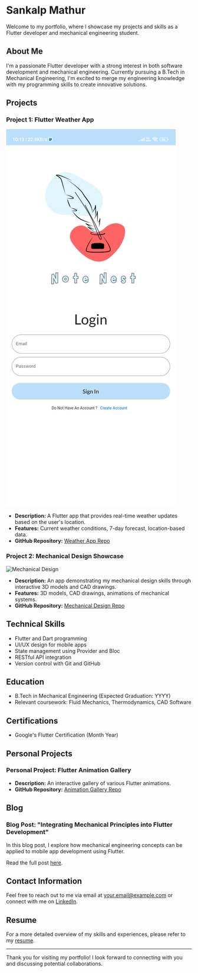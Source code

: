 # Sankalp Mathur

Welcome to my portfolio, where I showcase my projects and skills as a Flutter developer and mechanical engineering student.

## About Me

I'm a passionate Flutter developer with a strong interest in both software development and mechanical engineering. Currently pursuing a B.Tech in Mechanical Engineering, I'm excited to merge my engineering knowledge with my programming skills to create innovative solutions.

## Projects

### Project 1: Flutter Weather App

![Note Nest](Screenshot_2023-08-18-10-13-03-205_com.example.scicalci.jpg)

- **Description:** A Flutter app that provides real-time weather updates based on the user's location.
- **Features:** Current weather conditions, 7-day forecast, location-based data.
- **GitHub Repository:** [Weather App Repo](https://github.com/yourusername/weather-app)

### Project 2: Mechanical Design Showcase

![Mechanical Design](project2_screenshot.png)

- **Description:** An app demonstrating my mechanical design skills through interactive 3D models and CAD drawings.
- **Features:** 3D models, CAD drawings, animations of mechanical systems.
- **GitHub Repository:** [Mechanical Design Repo](https://github.com/yourusername/mechanical-design)

## Technical Skills

- Flutter and Dart programming
- UI/UX design for mobile apps
- State management using Provider and Bloc
- RESTful API integration
- Version control with Git and GitHub

## Education

- B.Tech in Mechanical Engineering (Expected Graduation: YYYY)
- Relevant coursework: Fluid Mechanics, Thermodynamics, CAD Software

## Certifications

- Google's Flutter Certification (Month Year)

## Personal Projects

### Personal Project: Flutter Animation Gallery

- **Description:** An interactive gallery of various Flutter animations.
- **GitHub Repository:** [Animation Gallery Repo](https://github.com/yourusername/animation-gallery)

## Blog

### Blog Post: "Integrating Mechanical Principles into Flutter Development"

In this blog post, I explore how mechanical engineering concepts can be applied to mobile app development using Flutter.

Read the full post [here](blog/integrating-mechanical-principles.md).

## Contact Information

Feel free to reach out to me via email at your.email@example.com or connect with me on [LinkedIn](https://www.linkedin.com/in/yourusername/).

## Resume

For a more detailed overview of my skills and experiences, please refer to my [resume](resume.pdf).

---

Thank you for visiting my portfolio! I look forward to connecting with you and discussing potential collaborations.
